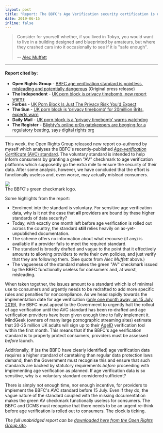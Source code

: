 ```yaml
---
layout: post
title: "Report: The BBFC's Age Verification security certification is useless for consumers"
date: 2019-06-15
inline: false
---
```

> Consider for yourself whether, if you lived in Tokyo, you would want to live in a building designed and blueprinted by amateurs, but where they crashed cars into it occasionally to see if it is "safe enough". <br><br> -- [Alec Muffett](https://twitter.com/AlecMuffett/status/1121733258327285760)

***
#### Report cited by:
* **Open Rights Group** - [BBFC age verification standard is pointless, misleading and potentially dangerous](https://www.openrightsgroup.org/press/releases/2019/org-report:-bbfc-age-verification-standard-is-pointless,-misleading-and-potentially-dangerous) (Original press release)
* **The Independent** - [UK porn block is privacy timebomb, new report warns](https://www.independent.co.uk/life-style/gadgets-and-tech/news/uk-porn-ban-when-date-privacy-websites-vpn-a8956941.html)
* **Forbes** - [UK Porn Block Is Just The Privacy Risk You'd Expect](https://www.forbes.com/sites/emmawoollacott/2019/06/14/uk-porn-block-is-just-the-privacy-risk-youd-expect/)
* **The Sun** - [UK porn block is ‘privacy timebomb’ for 20million Brits, experts warn](https://www.thesun.co.uk/tech/9313115/uk-porn-block-is-privacy-timebomb-for-20million-brits-experts-warn/)
* **Daily Mail** - [UK porn block is a 'privacy timebomb' warns watchdog](https://www.dailymail.co.uk/sciencetech/article-7153151/UK-porn-block-privacy-timebomb-watchdog-warns.html)
* **The Register** - [Blighty's online pr0n gatekeepers are begging for a regulatory beating, says digital rights org](https://www.theregister.co.uk/2019/06/17/uk_p0rn_gatekeepers_beg_for_regulatory_beating/)

***
This week, the Open Rights Group released new report co-authored by myself which analyses the BBFC's recently-published [_Age-verification Certificate_ (AVC) standard](https://www.ageverificationregulator.com/av-certification). The voluntary standard is intended to help inform consumers by granting a green "AV" checkmark to age verification platforms which supposedly go the extra mile to ensure the security of their data. After some analysis, however, we have concluded that the effort is functionally useless and, even worse, may actually mislead consumers.

<div class="img_small">
  <img class="col" src="{{ site.baseurl }}/assets/img/bbfc-green-checkmark.jpg">
</div>
<div class="col three caption">The BBFC's green checkmark logo.</div>

Some highlights from the report:
* Enrolment into the standard is voluntary. For sensitive age verification data, why is it not the case that **all** providers are bound by these higher standards of data security?
* Today, with exactly one month left before age verification is rolled out across the country, the standard **still** relies heavily on as-yet-unpublished documentation.
* The scheme offers no information about what recourse (if any) is available if a provider fails to meet the required standard.
* The standard is broadly drafted and vague to the point that it effectively amounts to allowing providers to write their own policies, and just verify that they are following them. (See quote from _Alec Muffett_ above.)
* The vagueness of the standard makes the green "AV" checkmark issued by the BBFC functionally useless for consumers and, at worst, misleading.

When taken together, the issues amount to a standard which is of minimal use to consumers and urgently needs to be redrafted to add more specific rules and penalties for noncompliance. As we head rapidly towards the implementation date for age verification ([only one month away, on 15 July 2019](https://www.gov.uk/government/news/age-verification-for-online-pornography-to-begin-in-july)), the BBFC must appeal to the Government to urgently halt the rollout of age verification until the AVC standard has been re-drafted and age verification providers have been given enough time to fully implement it. MindGeek (owners of many large pornographic streaming sites) estimate that 20-25 million UK adults will sign up to their [AgeID](https://www.ageid.com/) verification tool within the first month. This means that if the BBFC's age verification standard is to properly protect consumers, providers must be assessed _before_ launch.

Additionally, if (as the BBFC have clearly identified) age verification data requires a higher standard of caretaking than regular data protection laws demand, then the Government must recognise this and ensure that such standards are backed by statutory requirements _before_ proceeding with implementing age verification as planned. If age verification data is so sensitive, why is a voluntary standard considered sufficient?

There is simply not enough time, nor enough incentive, for providers to implement the BBFC's AVC standard before 15 July. Even if they do, the vague nature of the standard coupled with the missing documentation makes the green AV checkmark functionally useless for consumers. The BBFC and DCMS must recognise that there needs to be an urgent re-think before age verification is rolled out to consumers. The clock is ticking.

_The full unabridged report can be [downloaded here from the Open Rights Group site](https://www.openrightsgroup.org/assets/files/reports/report_pdfs/AV_Security_Standard_Analysis_2.pdf)._